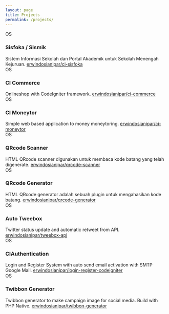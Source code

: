 ```yaml
---
layout: page
title: Projects
permalink: /projects/
---
```


<div class="uk-card uk-card-default uk-card-body">
    <div class="uk-card-badge uk-label">OS</div>
    <h3 class="uk-card-title">Sisfoka / Sismik</h3>
    Sistem Informasi Sekolah dan Portal Akademik untuk Sekolah Menengah Kejuruan.
    <a href="https://github.com/erwindosianipar/ci-sisfoka">erwindosianipar/ci-sisfoka</a>
</div>

<div class="uk-card uk-card-default uk-card-body uk-margin">
    <div class="uk-card-badge uk-label">OS</div>
    <h3 class="uk-card-title">CI Commerce</h3>
    Onlineshop with CodeIgniter framework.
    <a href="https://github.com/erwindosianipar/ci-commerce">erwindosianipar/ci-commerce</a>
</div>

<div class="uk-card uk-card-default uk-card-body uk-margin">
    <div class="uk-card-badge uk-label">OS</div>
    <h3 class="uk-card-title">CI Moneytor</h3>
    Simple web based application to money moneytoring.
    <a href="https://github.com/erwindosianipar/ci-moneytor">erwindosianipar/ci-moneytor</a>
</div>

<div class="uk-card uk-card-default uk-card-body uk-margin">
    <div class="uk-card-badge uk-label">OS</div>
    <h3 class="uk-card-title">QRcode Scanner</h3>
    HTML QRcode scanner digunakan untuk membaca kode batang yang telah digenerate.
    <a href="https://github.com/erwindosianipar/qrcode-scanner">erwindosianipar/qrcode-scanner</a>
</div>

<div class="uk-card uk-card-default uk-card-body uk-margin">
    <div class="uk-card-badge uk-label">OS</div>
    <h3 class="uk-card-title">QRcode Generator</h3>
    HTML QRcode generator adalah sebuah plugin untuk mengahasikan kode batang.
    <a href="https://github.com/erwindosianipar/qrcode-generator">erwindosianipar/qrcode-generator</a>
</div>


<div class="uk-card uk-card-default uk-card-body uk-margin">
    <div class="uk-card-badge uk-label">OS</div>
    <h3 class="uk-card-title">Auto Tweebox</h3>
    Twitter status update and automatic retweet from API.
    <a href="https://github.com/erwindosianipar/tweebox-api">erwindosianipar/tweebox-api</a>
</div>

<div class="uk-card uk-card-default uk-card-body uk-margin">
    <div class="uk-card-badge uk-label">OS</div>
    <h3 class="uk-card-title">CIAuthentication</h3>
    Login and Register System with auto send email activation with SMTP Google Mail.
    <a href="https://github.com/erwindosianipar/login-register-codeigniter">erwindosianipar/login-register-codeigniter</a>
</div>

<div class="uk-card uk-card-default uk-card-body uk-margin">
    <div class="uk-card-badge uk-label">OS</div>
    <h3 class="uk-card-title">Twibbon Generator</h3>
    Twibbon generator to make campaign image for social media. Build with PHP Native.
    <a href="https://github.com/erwindosianipar/twibbon-generator">erwindosianipar/twibbon-generator</a>
</div>
